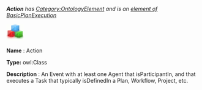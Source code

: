 ___Action__ 
 has
 [Category:OntologyElement](../../Category/OntologyElement "Category:OntologyElement") 
 and is an
 [element of](../../Property/ElementOf "Property:ElementOf") 
[BasicPlanExecution](../../Submissions/BasicPlanExecution "Submissions:BasicPlanExecution")_




  





[![Class](../public/images/thumb/2/27/Class.gif/45px-Class.gif)](../../Image/Class.gif "Class")


__Name__ 
 : Action
 



__Type:__ 
 owl:Class
 



__Description__ 
 : An Event with at least one Agent that isParticipantIn, and that executes a Task that typically isDefinedIn a Plan, Workflow, Project, etc.